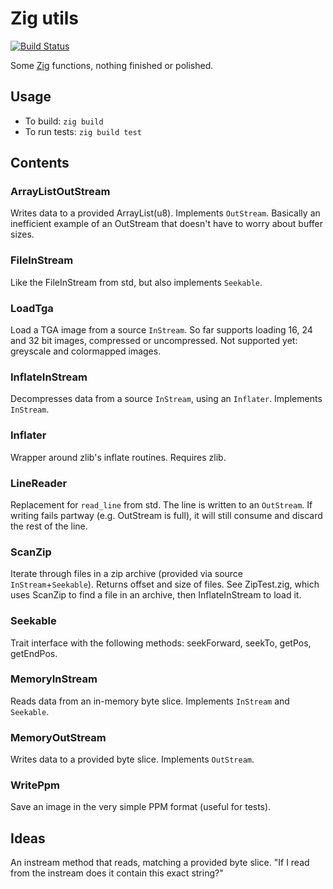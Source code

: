 # Zig utils
[![Build Status](https://travis-ci.org/dbandstra/zigutils.svg?branch=master)](https://travis-ci.org/dbandstra/zigutils)

Some [Zig](https://github.com/ziglang/zig) functions, nothing finished or polished.

## Usage

* To build: `zig build`
* To run tests: `zig build test`

## Contents

### ArrayListOutStream
Writes data to a provided ArrayList(u8). Implements `OutStream`. Basically an inefficient example of an OutStream that doesn't have to worry about buffer sizes.

### FileInStream
Like the FileInStream from std, but also implements `Seekable`.

### LoadTga
Load a TGA image from a source `InStream`. So far supports loading 16, 24 and 32 bit images, compressed or uncompressed. Not supported yet: greyscale and colormapped images.

### InflateInStream
Decompresses data from a source `InStream`, using an `Inflater`. Implements `InStream`.

### Inflater
Wrapper around zlib's inflate routines. Requires zlib.

### LineReader
Replacement for `read_line` from std. The line is written to an `OutStream`. If writing fails partway (e.g. OutStream is full), it will still consume and discard the rest of the line.

### ScanZip
Iterate through files in a zip archive (provided via source `InStream`+`Seekable`). Returns offset and size of files. See ZipTest.zig, which uses ScanZip to find a file in an archive, then InflateInStream to load it.

### Seekable
Trait interface with the following methods: seekForward, seekTo, getPos, getEndPos.

### MemoryInStream
Reads data from an in-memory byte slice. Implements `InStream` and `Seekable`.

### MemoryOutStream
Writes data to a provided byte slice. Implements `OutStream`.

### WritePpm
Save an image in the very simple PPM format (useful for tests).

## Ideas
An instream method that reads, matching a provided byte slice. "If I read from the instream does it contain this exact string?"
